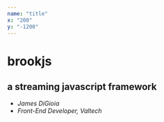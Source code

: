 ```yaml
---
name: "title"
x: "200"
y: "-1200"
---
```

# brookjs

## a  streaming javascript framework

* <cite>James DiGioia</cite>
* <cite>Front-End Developer, Valtech</cite>
